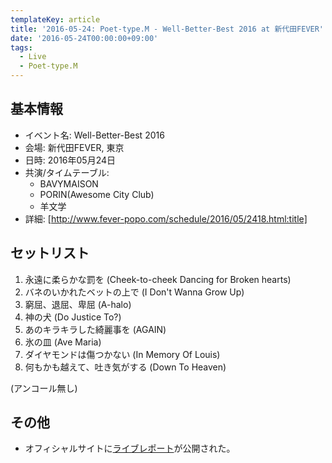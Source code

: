 ```yaml
---
templateKey: article
title: '2016-05-24: Poet-type.M - Well-Better-Best 2016 at 新代田FEVER'
date: '2016-05-24T00:00:00+09:00'
tags:
  - Live
  - Poet-type.M
---
```

## 基本情報

* イベント名: Well-Better-Best 2016
* 会場: 新代田FEVER, 東京
* 日時: 2016年05月24日
* 共演/タイムテーブル:
  * BAVYMAISON
  * PORIN(Awesome City Club)
  * 羊文学
* 詳細: [http://www.fever-popo.com/schedule/2016/05/2418.html:title]

## セットリスト

1. 永遠に柔らかな罰を (Cheek-to-cheek Dancing for Broken hearts)
1. バネのいかれたベットの上で (I Don't Wanna Grow Up)
1. 窮屈、退屈、卑屈 (A-halo)
1. 神の犬 (Do Justice To?)
1. あのキラキラした綺麗事を (AGAIN)
1. 氷の皿 (Ave Maria)
1. ダイヤモンドは傷つかない (In Memory Of Louis)
1. 何もかも越えて、吐き気がする (Down To Heaven)

(アンコール無し)

## その他

* オフィシャルサイトに[ライブレポート](http://ptm-net.com/report/2016/05/24/3869)が公開された。
